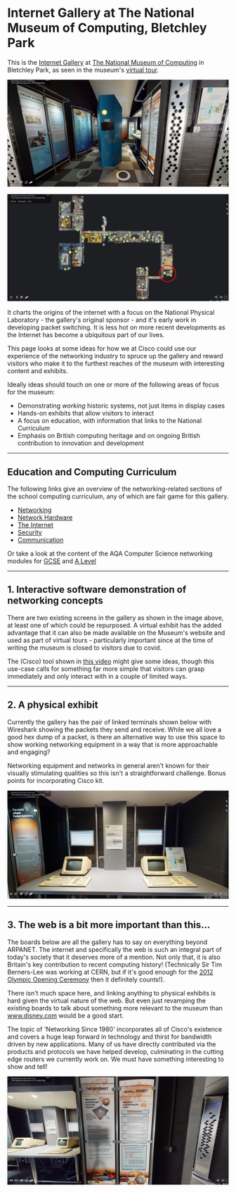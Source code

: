 # Internet Gallery at The National Museum of Computing, Bletchley Park

This is the [Internet Gallery](https://www.tnmoc.org/npl-gallery) at [The National Museum of Computing](https://www.tnmoc.org/) in Bletchley Park, as seen in the museum's [virtual tour](https://www.tnmoc.org/3d-virtual-tour).

![Internet Gallery](assets/images/internet_00.png)

![Map](assets/images/map.png)

It charts the origins of the internet with a focus on the National Physical Laboratory - the gallery's original sponsor - and it's early work in developing packet switching. It is less hot on more recent developments as the Internet has become a ubiquitous part of our lives.

This page looks at some ideas for how we at Cisco could use our experience of the networking industry to spruce up the gallery and reward visitors who make it to the furthest reaches of the museum with interesting content and exhibits.

Ideally ideas should touch on one or more of the following areas of focus for the museum:

* Demonstrating _working_ historic systems, not just items in display cases
* Hands-on exhibits that allow visitors to interact
* A focus on education, with information that links to the National Curriculum
* Emphasis on British computing heritage and on ongoing British contribution to innovation and development

---

## Education and Computing Curriculum

The following links give an overview of the networking-related sections of the school computing curriculum, any of which are fair game for this gallery.

* [Networking](https://isaaccomputerscience.org/topics/networking)
* [Network Hardware](https://isaaccomputerscience.org/topics/network_hardware)
* [The Internet](https://isaaccomputerscience.org/topics/the_internet)
* [Security](https://isaaccomputerscience.org/topics/security)
* [Communication](https://isaaccomputerscience.org/topics/communication)

Or take a look at the content of the AQA Computer Science networking modules for [GCSE](https://www.aqa.org.uk/subjects/computer-science-and-it/gcse/computer-science-8520/subject-content/fundamentals-of-computer-networks) and [A Level](https://www.aqa.org.uk/subjects/computer-science-and-it/as-and-a-level/computer-science-7516-7517/subject-content-a-level/fundamentals-of-communication-and-networking)

---

## 1. Interactive software demonstration of networking concepts

There are two existing screens in the gallery as shown in the image above, at least one of which could be repurposed. A virtual exhibit has the added advantage that it can also be made available on the Museum's website and used as part of virtual tours - particularly important since at the time of writing the museum is closed to visitors due to covid.

The (Cisco) tool shown in [this video](https://www.open.edu/openlearn/ocw/mod/oucontent/view.php?id=48444&section=3.10) might give some ideas, though this use-case calls for something far more simple that visitors can grasp immediately and only interact with in a couple of limited ways.

---

## 2. A physical exhibit

Currently the gallery has the pair of linked terminals shown below with Wireshark showing the packets they send and receive. While we all love a good hex dump of a packet, is there an alternative way to use this space to show working networking equipment in a way that is more approachable and engaging?

Networking equipment and networks in general aren't known for their visually stimulating qualities so this isn't a straightforward challenge. Bonus points for incorporating Cisco kit.

![Internet Gallery](assets/images/internet_03.png)

---

## 3. The web is a bit more important than this...

The boards below are all the gallery has to say on everything beyond ARPANET. The internet and specifically the web is such an integral part of today's society that it deserves more of a mention. Not only that, it is also Britain's key contribution to recent computing history! (Technically Sir Tim Berners-Lee was working at CERN, but if it's good enough for the [2012 Olympic Opening Ceremony](https://www.zdnet.com/article/web-inventor-tim-berners-lee-stars-in-olympics-opening-ceremony/) then it definitely counts!).

There isn't much space here, and linking anything to physical exhibits is hard given the virtual nature of the web. But even just revamping the existing boards to talk about something more relevant to the museum than www.disney.com would be a good start.

The topic of 'Networking Since 1980' incorporates all of Cisco's existence and covers a huge leap forward in technology and thirst for bandwidth driven by new applications. Many of us have directly contributed via the products and protocols we have helped develop, culminating in the cutting edge routers we currently work on. We must have something interesting to show and tell!

![web](assets/images/internet_05.png)